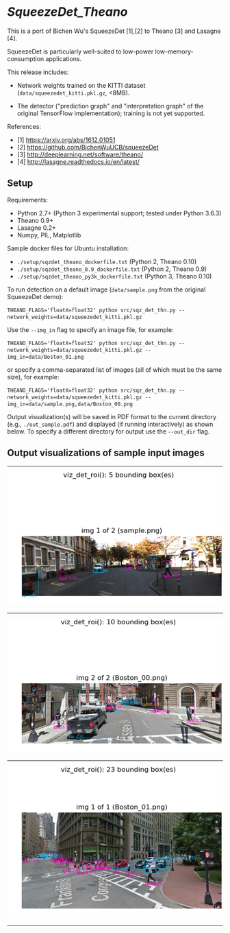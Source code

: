 # _SqueezeDet\_Theano_

This is a port of Bichen Wu's SqueezeDet [1],[2] to Theano [3]
and Lasagne [4].

SqueezeDet is particularly well-suited to low-power
low-memory-consumption applications.

This release includes:

* Network weights trained on the KITTI dataset (`data/squeezedet_kitti.pkl.gz`, <8MB).

* The detector ("prediction graph" and "interpretation graph"
of the original TensorFlow implementation); training is not yet
supported.


References:

- [1] https://arxiv.org/abs/1612.01051
- [2] https://github.com/BichenWuUCB/squeezeDet
- [3] http://deeplearning.net/software/theano/
- [4] http://lasagne.readthedocs.io/en/latest/

## Setup

Requirements:

- Python 2.7+ (Python 3 experimental support; tested under Python 3.6.3)
- Theano 0.9+
- Lasagne 0.2+
- Numpy, PIL, Matplotlib

Sample docker files for Ubuntu installation:

- `./setup/sqzdet_theano_dockerfile.txt` (Python 2, Theano 0.10)
- `./setup/sqzdet_theano_0.9_dockerfile.txt` (Python 2, Theano 0.9)
- `./setup/sqzdet_theano_py3k_dockerfile.txt` (Python 3, Theano 0.10)


To run detection on a default image (`data/sample.png` from the original SqueezeDet demo):

```
THEANO_FLAGS='floatX=float32' python src/sqz_det_thn.py --network_weights=data/squeezedet_kitti.pkl.gz
```

Use the `--img_in` flag to specify an image file, for example:

```
THEANO_FLAGS='floatX=float32' python src/sqz_det_thn.py --network_weights=data/squeezedet_kitti.pkl.gz --img_in=data/Boston_01.png
```

or specify a comma-separated list of images (all of which must be the same size), for example:

```
THEANO_FLAGS='floatX=float32' python src/sqz_det_thn.py --network_weights=data/squeezedet_kitti.pkl.gz --img_in=data/sample.png,data/Boston_00.png
```

Output visualization(s) will be saved in PDF format to the current
directory (e.g., `./out_sample.pdf`) and displayed (if running
interactively) as shown below.  To specify a different directory for
output use the `--out_dir` flag.

## Output visualizations of sample input images
---
![output from sample.png](data/output/out_sample.png)

---

![output from Boston_00.png](data/output/out_Boston_00.png)

---

![output from Boston_01.png](data/output/out_Boston_01.png)

---

